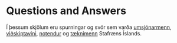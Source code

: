 # Questions and Answers

Í þessum skjölum eru spurningar og svör sem varða [umsjónarmenn](admin.md), [viðskiptavini](customers.md), [notendur](users.md) og [tæknimenn](technicians.md) Stafræns Íslands.